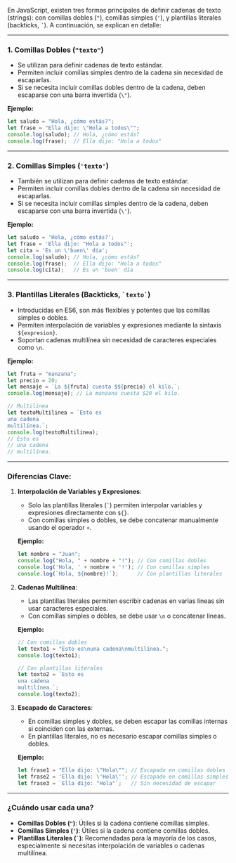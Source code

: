 En JavaScript, existen tres formas principales de definir cadenas de texto (strings): con comillas dobles (`"`), comillas simples (`'`), y plantillas literales (backticks, `` ` ``). A continuación, se explican en detalle:

---

### 1. **Comillas Dobles (`"texto"`)**
- Se utilizan para definir cadenas de texto estándar.
- Permiten incluir comillas simples dentro de la cadena sin necesidad de escaparlas.
- Si se necesita incluir comillas dobles dentro de la cadena, deben escaparse con una barra invertida (`\"`).

**Ejemplo:**
```javascript
let saludo = "Hola, ¿cómo estás?";
let frase = "Ella dijo: \"Hola a todos\"";
console.log(saludo); // Hola, ¿cómo estás?
console.log(frase);  // Ella dijo: "Hola a todos"
```

---

### 2. **Comillas Simples (`'texto'`)**
- También se utilizan para definir cadenas de texto estándar.
- Permiten incluir comillas dobles dentro de la cadena sin necesidad de escaparlas.
- Si se necesita incluir comillas simples dentro de la cadena, deben escaparse con una barra invertida (`\'`).

**Ejemplo:**
```javascript
let saludo = 'Hola, ¿cómo estás?';
let frase = 'Ella dijo: "Hola a todos"';
let cita = 'Es un \'buen\' día';
console.log(saludo); // Hola, ¿cómo estás?
console.log(frase);  // Ella dijo: "Hola a todos"
console.log(cita);   // Es un 'buen' día
```

---

### 3. **Plantillas Literales (Backticks, `` `texto` ``)**
- Introducidas en ES6, son más flexibles y potentes que las comillas simples o dobles.
- Permiten interpolación de variables y expresiones mediante la sintaxis `${expresion}`.
- Soportan cadenas multilínea sin necesidad de caracteres especiales como `\n`.

**Ejemplo:**
```javascript
let fruta = "manzana";
let precio = 20;
let mensaje = `La ${fruta} cuesta $${precio} el kilo.`;
console.log(mensaje); // La manzana cuesta $20 el kilo.

// Multilínea
let textoMultilinea = `Esto es
una cadena
multilínea.`;
console.log(textoMultilinea);
// Esto es
// una cadena
// multilínea.
```

---

### Diferencias Clave:
1. **Interpolación de Variables y Expresiones**:
   - Solo las plantillas literales (`` ` ``) permiten interpolar variables y expresiones directamente con `${}`.
   - Con comillas simples o dobles, se debe concatenar manualmente usando el operador `+`.

   **Ejemplo:**
   ```javascript
   let nombre = "Juan";
   console.log("Hola, " + nombre + "!"); // Con comillas dobles
   console.log('Hola, ' + nombre + '!'); // Con comillas simples
   console.log(`Hola, ${nombre}!`);      // Con plantillas literales
   ```

2. **Cadenas Multilínea**:
   - Las plantillas literales permiten escribir cadenas en varias líneas sin usar caracteres especiales.
   - Con comillas simples o dobles, se debe usar `\n` o concatenar líneas.

   **Ejemplo:**
   ```javascript
   // Con comillas dobles
   let texto1 = "Esto es\nuna cadena\nmultilínea.";
   console.log(texto1);

   // Con plantillas literales
   let texto2 = `Esto es
   una cadena
   multilínea.`;
   console.log(texto2);
   ```

3. **Escapado de Caracteres**:
   - En comillas simples y dobles, se deben escapar las comillas internas si coinciden con las externas.
   - En plantillas literales, no es necesario escapar comillas simples o dobles.

   **Ejemplo:**
   ```javascript
   let frase1 = "Ella dijo: \"Hola\""; // Escapado en comillas dobles
   let frase2 = 'Ella dijo: \'Hola\''; // Escapado en comillas simples
   let frase3 = `Ella dijo: "Hola"`;   // Sin necesidad de escapar
   ```

---

### ¿Cuándo usar cada una?
- **Comillas Dobles (`"`)**: Útiles si la cadena contiene comillas simples.
- **Comillas Simples (`'`)**: Útiles si la cadena contiene comillas dobles.
- **Plantillas Literales (`` ` ``)**: Recomendadas para la mayoría de los casos, especialmente si necesitas interpolación de variables o cadenas multilínea.